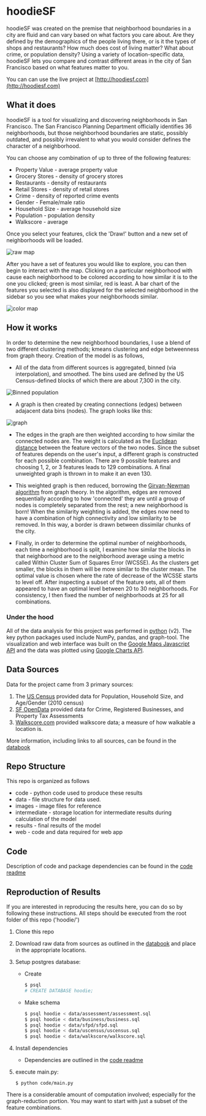 # hoodieSF

hoodieSF was created on the premise that neighborhood boundaries in a city are fluid and can vary based on what factors you care about. Are they defined by the demographics of the people living there, or is it the types of shops and restaurants? How much does cost of living matter? What about crime, or population density? Using a variety of location-specific data, hoodieSF lets you compare and contrast different areas in the city of San Francisco based on what features matter to you.

You can can use the live project at [http://hoodiesf.com](http://hoodiesf.com)

## What it does

hoodieSF is a tool for visualizing and discovering neighborhoods in San Francisco.  The San Francisco Planning Department officially identifies 36 neighborhoods, but those neighborhood boundaries are static, possibly outdated, and possibly irrevalent to what you would consider defines the character of a neighborhood.

You can choose any combination of up to three of the following features:

* Property Value - average property value
* Grocery Stores - density of grocery stores
* Restaurants - density of restaurants
* Retail Stores - density of retail stores
* Crime - density of reported crime events
* Gender - Female/male ratio
* Household Size - average household size
* Population - population density
* Walkscore - average

Once you select your features, click the 'Draw!' button and a new set of neighborhoods will be loaded.

![raw map](/images/web-app-load.png)

After you have a set of features you would like to explore, you can then begin to interact with the map. Clicking on a particular neighborhood with cause each neighborhood to be colored according to how similar it is to the one you clicked; green is most similar, red is least. A bar chart of the features you selected is also displayed for the selected neighborhood in the sidebar so you see what makes your neighborhoods similar.

![color map](/images/web-app-clicked.png)


## How it works

In order to determine the new neighborhood boundaries, I use a blend of two different clustering methods; kmeans clustering and edge betweenness from graph theory. Creation of the model is as follows,

* All of the data from different sources is aggregated, binned (via interpolation), and smoothed. The bins used are defined by the US Census-defined blocks of which there are about 7,300 in the city.

![Binned population](/images/datapopulation.png)

* A graph is then created by creating connections (edges) between adajacent data bins (nodes). The graph looks like this:

![graph](/images/plotedges.png)

* The edges in the graph are then weighted according to how similar the connected nodes are. The weight is calculated as the [Euclidean distance](https://en.wikipedia.org/wiki/Euclidean_distance) between the feature vectors of the two nodes. Since the subset of features depends on the user's input, a different graph is constructed for each possible combination. There are 9 possible features and choosing 1, 2, or 3 features leads to 129 combinations. A final unweighted graph is thrown in to make it an even 130.

* This weighted graph is then reduced, borrowing the [Girvan-Newman algorithm](https://en.wikipedia.org/wiki/Girvan%E2%80%93Newman_algorithm) from graph theory. In the algorithm, edges are removed sequentially according to how 'connected' they are until a group of nodes is completely separated from the rest; a new neighborhood is born! When the similarity weighting is added, the edges now need to have a combination of high connectivity and low similarity to be removed. In this way, a border is drawn between dissimilar chunks of the city.

* Finally, in order to determine the optimal number of neighborhoods, each time a neighborhood is split, I examine how similar the blocks in that neighborhood are to the neighborhood average using a metric called Within Cluster Sum of Squares Error (WCSSE). As the clusters get smaller, the blocks in them will be more similar to the cluster mean. The optimal value is chosen where the rate of decrease of the WCSSE starts to level off. After inspecting a subset of the feature sets, all of them appeared to have an optimal level between 20 to 30 neighborhoods. For consistency, I then fixed the number of neighborhoods at 25 for all combinations.

### Under the hood

All of the data analysis for this project was performed in [python](https://www.python.org/) (v2). The key python packages used include NumPy, pandas, and graph-tool. The visualization and web interface was built on the [Google Maps Javascript API](https://developers.google.com/maps/documentation/javascript/) and the data was plotted using [Google Charts API](https://developers.google.com/chart/).


## Data Sources

Data for the project came from 3 primary sources:

1. The [US Census](http://www.census.gov/) provided data for Population, Household Size, and Age/Gender (2010 census)
2. [SF OpenData](https://data.sfgov.org/) provided data for Crime, Registered Businesses, and Property Tax Assessments
3. [Walkscore.com](https://www.walkscore.com/) provided walkscore data; a measure of how walkable a location is.

More information, including links to all sources, can be found in the [databook](data/databook.md)

## Repo Structure

This repo is organized as follows

* code - python code used to produce these results
* data - file structure for data used. 
* images - image files for reference
* intermediate - storage location for intermediate results during calculation of the model
* results - final results of the model
* web - code and data required for web app

## Code

Description of code and package dependencies can be found in the [code readme](code/README.md)

## Reproduction of Results

If you are interested in reproducing the results here, you can do so by following these instructions. All steps should be executed from the root folder of this repo ('hoodie/')

1. Clone this repo

1. Download raw data from sources as outlined in the [databook](data/databook.md) and place in the appropriate locations.

2. Setup postgres database:

    * Create
    
        ```bash
        $ psql
        # CREATE DATABASE hoodie;
        ```
        
    * Make schema

        ```bash
        $ psql hoodie < data/assessment/assessment.sql
        $ psql hoodie < data/business/business.sql
        $ psql hoodie < data/sfpd/sfpd.sql
        $ psql hoodie < data/uscensus/uscensus.sql
        $ psql hoodie < data/walkscore/walkscore.sql
        ```

3. Install dependencies

    * Dependencies are outlined in the [code readme](code/README.md)

4. execute main.py:

    ```
    $ python code/main.py
    ```
    
There is a considerable amount of computation involved; especially for the graph-reduction portion. You may want to start with just a subset of the feature combinations.
